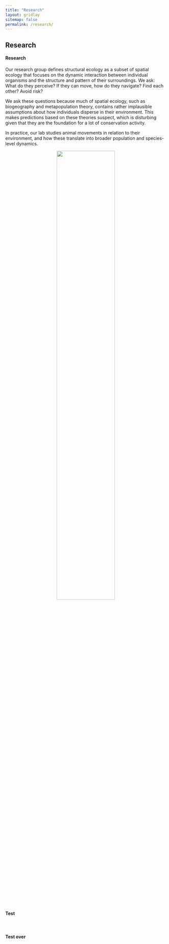```yaml
---
title: "Research"
layout: gridlay
sitemap: false
permalink: /research/
---
```


<style>
img{
  border-radius: 10px;
}
.col-md-3 {
  margin-top:10px;
  margin-bottom:10px;
  padding:0px;
  display:block;
  overflow:hidden;
  text-align:center;
  display: table-cell;
  background: white;
  border-radius: 20px;
  height: auto;
}
iframe {
  margin:0;
  padding:0;
  width: 175px;
  display: inline;
  vertical-align: middle;
}
</style>

## Research

<div class="jumbotron">
<div class="col-md-12 col-sm-12">
<h4>Research</h4>

Our research group defines structural ecology as a subset of spatial ecology that focuses on the dynamic interaction between individual organisms and the structure and pattern of their surroundings. We ask: What do they perceive? If they can move, how do they navigate? Find each other? Avoid risk?

We ask these questions because much of spatial ecology, such as biogeography and metapopulation theory, contains rather implausible assumptions about how individuals disperse in their environment. This makes predictions based on these theories suspect, which is disturbing given that they are the foundation for a lot of conservation activity.

In practice, our lab studies animal movements in relation to their environment, and how these translate into broader population and species-level dynamics.

<div class="container">
<div class="row">
<center>
<img src="{{ site.url }}{{ site.baseurl }}/images/wordcloud.png" width="60%"/>
</center>
</div>
</div>
<br/>

<div class="container">
<div class="row">
<h4>Test</h4>
<center>
<script>
WolframNotebookEmbedder.embed(
  'https://www.wolframcloud.com/obj/jessed/Published/basic-example.nb',document.getElementById ('container'),
{allowInteract: true}
);
</script>
</center>
</div>
</div>
<br/>

<h4>Test over</h4>

</div>
</div>
